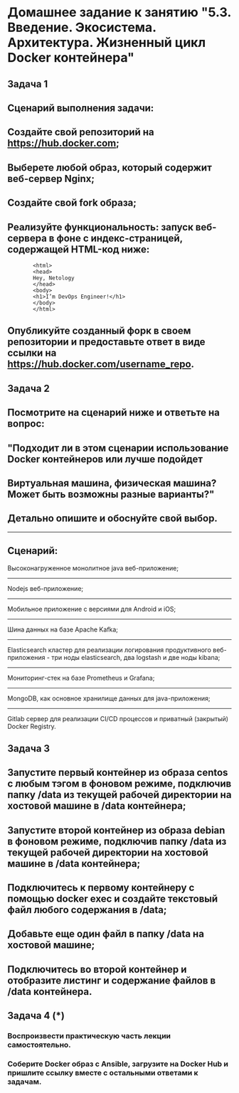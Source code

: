 # Домашнее задание к занятию "5.3. Введение. Экосистема. Архитектура. Жизненный цикл Docker контейнера"

## Задача 1

##  Сценарий выполнения задачи:
##  Cоздайте свой репозиторий на https://hub.docker.com;
##  Выберете любой образ, который содержит веб-сервер Nginx;
##  Создайте свой fork образа;
##  Реализуйте функциональность: запуск веб-сервера в фоне с индекс-страницей, содержащей HTML-код ниже:
            <html>
            <head>
            Hey, Netology
            </head>
            <body>
            <h1>I’m DevOps Engineer!</h1>
            </body>
            </html>
##  Опубликуйте созданный форк в своем репозитории и предоставьте ответ в виде ссылки на https://hub.docker.com/username_repo.




## Задача 2

##  Посмотрите на сценарий ниже и ответьте на вопрос: 
##  "Подходит ли в этом сценарии использование Docker контейнеров или лучше подойдет 
##  Виртуальная машина, физическая машина? Может быть возможны разные варианты?"
##  Детально опишите и обоснуйте свой выбор.
___

Сценарий:
-----------

Высоконагруженное монолитное java веб-приложение;

---
Nodejs веб-приложение;

---
Мобильное приложение c версиями для Android и iOS;

---
Шина данных на базе Apache Kafka;

---
Elasticsearch кластер для реализации логирования продуктивного веб-приложения - три ноды elasticsearch, два logstash и две ноды kibana;

---
Мониторинг-стек на базе Prometheus и Grafana;

---
MongoDB, как основное хранилище данных для java-приложения;

---
Gitlab сервер для реализации CI/CD процессов и приватный (закрытый) Docker Registry.


## Задача 3

##  Запустите первый контейнер из образа centos c любым тэгом в фоновом режиме, подключив папку /data из текущей рабочей директории на хостовой машине в /data контейнера;
##  Запустите второй контейнер из образа debian в фоновом режиме, подключив папку /data из текущей рабочей директории на хостовой машине в /data контейнера;
##  Подключитесь к первому контейнеру с помощью docker exec и создайте текстовый файл любого содержания в /data;
##  Добавьте еще один файл в папку /data на хостовой машине;
##  Подключитесь во второй контейнер и отобразите листинг и содержание файлов в /data контейнера.


## Задача 4 (*)

### Воспроизвести практическую часть лекции самостоятельно.
### Соберите Docker образ с Ansible, загрузите на Docker Hub и пришлите ссылку вместе с остальными ответами к задачам.
